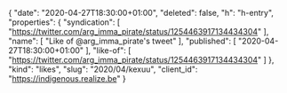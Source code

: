 {
  "date": "2020-04-27T18:30:00+01:00",
  "deleted": false,
  "h": "h-entry",
  "properties": {
    "syndication": [
      "https://twitter.com/arg_imma_pirate/status/1254463917134434304"
    ],
    "name": [
      "Like of @arg_imma_pirate's tweet"
    ],
    "published": [
      "2020-04-27T18:30:00+01:00"
    ],
    "like-of": [
      "https://twitter.com/arg_imma_pirate/status/1254463917134434304"
    ]
  },
  "kind": "likes",
  "slug": "2020/04/kexuu",
  "client_id": "https://indigenous.realize.be"
}
